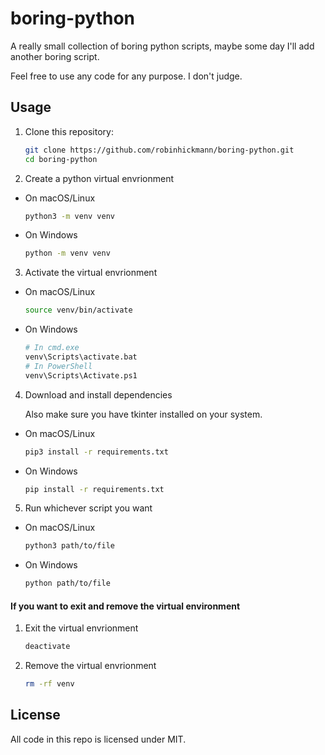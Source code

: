 # boring-python

A really small collection of boring python scripts, maybe some day I'll add another boring script.

Feel free to use any code for any purpose. I don't judge.

## Usage

1. Clone this repository:
    ```bash
    git clone https://github.com/robinhickmann/boring-python.git
    cd boring-python
    ```

2. Create a python virtual envrionment
   
- On macOS/Linux
    ```bash
    python3 -m venv venv 
    ```

- On Windows
    ```bash
    python -m venv venv
    ```

3. Activate the virtual envrionment

- On macOS/Linux
    ```bash
    source venv/bin/activate
    ```

- On Windows
    ```bash
    # In cmd.exe
    venv\Scripts\activate.bat
    # In PowerShell
    venv\Scripts\Activate.ps1
    ```

4. Download and install dependencies

    Also make sure you have tkinter installed on your system.

- On macOS/Linux
    ```bash
    pip3 install -r requirements.txt
    ```

- On Windows
    ```bash
    pip install -r requirements.txt
    ```

5. Run whichever script you want

- On macOS/Linux
    ```bash
    python3 path/to/file
    ```

- On Windows
    ```bash
    python path/to/file
    ```

#### If you want to exit and remove the virtual environment

1. Exit the virtual envrionment
    ```bash
    deactivate
    ```

2. Remove the virtual envrionment
    ```bash
    rm -rf venv
    ```

## License

All code in this repo is licensed under MIT.
